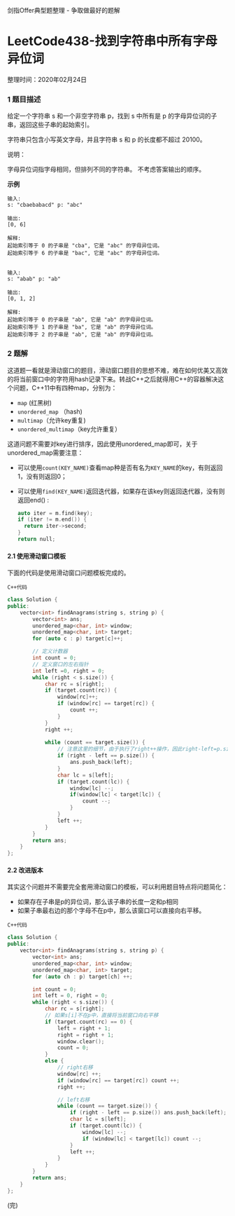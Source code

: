 剑指Offer典型题整理 - 争取做最好的题解

# LeetCode438-找到字符串中所有字母异位词

整理时间：2020年02月24日



### 1 题目描述

给定一个字符串 s 和一个非空字符串 p，找到 s 中所有是 p 的字母异位词的子串，返回这些子串的起始索引。

字符串只包含小写英文字母，并且字符串 s 和 p 的长度都不超过 20100。

说明：

字母异位词指字母相同，但排列不同的字符串。
不考虑答案输出的顺序。



**示例**

```
输入:
s: "cbaebabacd" p: "abc"

输出:
[0, 6]

解释:
起始索引等于 0 的子串是 "cba", 它是 "abc" 的字母异位词。
起始索引等于 6 的子串是 "bac", 它是 "abc" 的字母异位词。


输入:
s: "abab" p: "ab"

输出:
[0, 1, 2]

解释:
起始索引等于 0 的子串是 "ab", 它是 "ab" 的字母异位词。
起始索引等于 1 的子串是 "ba", 它是 "ab" 的字母异位词。
起始索引等于 2 的子串是 "ab", 它是 "ab" 的字母异位词。
```



### 2 题解

这道题一看就是滑动窗口的题目，滑动窗口题目的思想不难，难在如何优美又高效的将当前窗口中的字符用hash记录下来。转战C++之后就得用C++的容器解决这个问题，C++11中有四种map，分别为：

- `map` (红黑树)
- `unordered_map` （hash)
- `multimap`（允许key重复)
- `unordered_multimap`（key允许重复）

这道问题不需要对key进行排序，因此使用unordered_map即可，关于unordered_map需要注意：

- 可以使用`count(KEY_NAME)`查看map种是否有名为`KEY_NAME`的key，有则返回1，没有则返回0；

- 可以使用`find(KEY_NAME)`返回迭代器，如果存在该key则返回迭代器，没有则返回end() :

  ```cpp
  auto iter = m.find(key);
  if (iter != m.end()) {
  	return iter->second;
  }
  return null;
  ```

  

#### 2.1 使用滑动窗口模板

下面的代码是使用滑动窗口问题模板完成的。

`C++代码`

```cpp
class Solution {
public:
    vector<int> findAnagrams(string s, string p) {
        vector<int> ans;
        unordered_map<char, int> window;
        unordered_map<char, int> target;
        for (auto c : p) target[c]++;

        // 定义计数器
        int count = 0;
        // 定义窗口的左右指针
        int left =0, right = 0;
        while (right < s.size()) {
            char rc = s[right];
            if (target.count(rc)) {
                window[rc]++;
                if (window[rc] == target[rc]) {
                    count ++;
                }
            }
            right ++;
            
            while (count == target.size()) {
                // 注意这里的细节，由于执行了right++操作，因此right-left=p.size()
                if (right - left == p.size()) {
                    ans.push_back(left);
                }
                char lc = s[left];
                if (target.count(lc)) {
                    window[lc] --;
                    if(window[lc] < target[lc]) {
                        count --;
                    }
                }
                left ++;
            }
        }
        return ans;
    }
};
```



#### 2.2 改进版本

其实这个问题并不需要完全套用滑动窗口的模板，可以利用题目特点将问题简化：

- 如果存在子串是p的异位词，那么该子串的长度一定和p相同
- 如果子串最右边的那个字母不在p中，那么该窗口可以直接向右平移。

`C++代码`

```cpp
class Solution {
public:
    vector<int> findAnagrams(string s, string p) {
        vector<int> ans;
        unordered_map<char, int> window;
        unordered_map<char, int> target;
        for (auto ch : p) target[ch] ++;

        int count = 0;
        int left = 0, right = 0;
        while (right < s.size()) {
            char rc = s[right];
            // 如果s[i]不在p中，直接将当前窗口向右平移
            if (target.count(rc) == 0) {
                left = right + 1;
                right = right + 1;
                window.clear();
                count = 0;
            }
            else {
                // right右移
                window[rc] ++;
                if (window[rc] == target[rc]) count ++;
                right ++;

                // left右移
                while (count == target.size()) {
                    if (right - left == p.size()) ans.push_back(left);
                    char lc = s[left];
                    if (target.count(lc)) {
                        window[lc] --;
                        if (window[lc] < target[lc]) count --;
                    }
                    left ++;
                }
            }
        }
        return ans;
    }
};
```

(完)